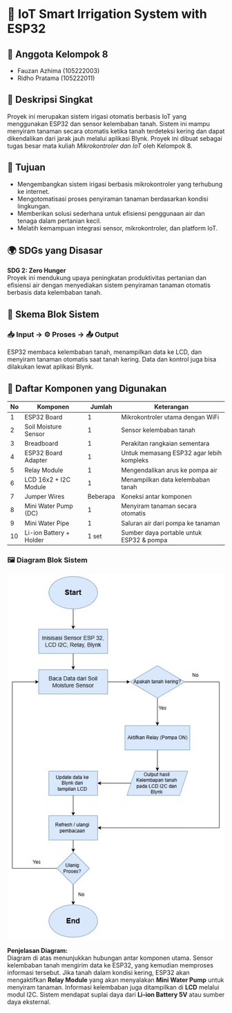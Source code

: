 # 🌿 IoT Smart Irrigation System with ESP32

## 👥 Anggota Kelompok 8
- Fauzan Azhima (105222003)
- Ridho Pratama (105222011)

## 📄 Deskripsi Singkat
Proyek ini merupakan sistem irigasi otomatis berbasis IoT yang menggunakan ESP32 dan sensor kelembaban tanah. Sistem ini mampu menyiram tanaman secara otomatis ketika tanah terdeteksi kering dan dapat dikendalikan dari jarak jauh melalui aplikasi Blynk. Proyek ini dibuat sebagai tugas besar mata kuliah *Mikrokontroler dan IoT* oleh Kelompok 8.

## 🎯 Tujuan
- Mengembangkan sistem irigasi berbasis mikrokontroler yang terhubung ke internet.
- Mengotomatisasi proses penyiraman tanaman berdasarkan kondisi lingkungan.
- Memberikan solusi sederhana untuk efisiensi penggunaan air dan tenaga dalam pertanian kecil.
- Melatih kemampuan integrasi sensor, mikrokontroler, dan platform IoT.

## 🌍 SDGs yang Disasar
**SDG 2: Zero Hunger**  
Proyek ini mendukung upaya peningkatan produktivitas pertanian dan efisiensi air dengan menyediakan sistem penyiraman tanaman otomatis berbasis data kelembaban tanah.

## 🔁 Skema Blok Sistem
### 📥 Input → ⚙️ Proses → 📤 Output

ESP32 membaca kelembaban tanah, menampilkan data ke LCD, dan menyiram tanaman otomatis saat tanah kering. Data dan kontrol juga bisa dilakukan lewat aplikasi Blynk.

## 🔩 Daftar Komponen yang Digunakan
| No | Komponen                 | Jumlah | Keterangan                                 |
|----|--------------------------|--------|--------------------------------------------|
| 1  | ESP32 Board              | 1      | Mikrokontroler utama dengan WiFi           |
| 2  | Soil Moisture Sensor     | 1      | Sensor kelembaban tanah                    |
| 3  | Breadboard               | 1      | Perakitan rangkaian sementara              |
| 4  | ESP32 Board Adapter      | 1      | Untuk memasang ESP32 agar lebih kompleks   |
| 5  | Relay Module             | 1      | Mengendalikan arus ke pompa air            |
| 6  | LCD 16x2 + I2C Module    | 1      | Menampilkan data kelembaban tanah          |
| 7  | Jumper Wires             | Beberapa | Koneksi antar komponen                   |
| 8  | Mini Water Pump (DC)     | 1      | Menyiram tanaman secara otomatis           |
| 9  | Mini Water Pipe          | 1      | Saluran air dari pompa ke tanaman          |
| 10 | Li-ion Battery + Holder  | 1 set  | Sumber daya portable untuk ESP32 & pompa   |


### 🖼️ Diagram Blok Sistem

![Diagram Blok Sistem](Tubes%20IOT-Diagram%20blok%20sistem.jpg)

**Penjelasan Diagram:**  
Diagram di atas menunjukkan hubungan antar komponen utama. Sensor kelembaban tanah mengirim data ke ESP32, yang kemudian memproses informasi tersebut. Jika tanah dalam kondisi kering, ESP32 akan mengaktifkan **Relay Module** yang akan menyalakan **Mini Water Pump** untuk menyiram tanaman. Informasi kelembaban juga ditampilkan di **LCD** melalui modul I2C. Sistem mendapat suplai daya dari **Li-ion Battery 5V** atau sumber daya eksternal.
